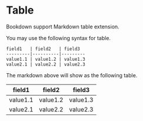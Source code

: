# Table

Bookdown support Markdown table extension. 

You may use the following syntax for table.

```
field1   | field2   | field3
---------|----------|---------
value1.1 | value1.2 | value1.3
value2.1 | value2.2 | value2.3
```

The markdown above will show as the following table.

field1   | field2   | field3
---------|----------|---------
value1.1 | value1.2 | value1.3
value2.1 | value2.2 | value2.3
